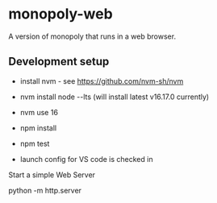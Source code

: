 # monopoly-web
A version of monopoly that runs in a web browser.

## Development setup

- install nvm - see https://github.com/nvm-sh/nvm

- nvm install node --lts (will install latest v16.17.0 currently)

- nvm use 16

- npm install

- npm test

- launch config for VS code is checked in

Start a simple Web Server

python -m http.server






